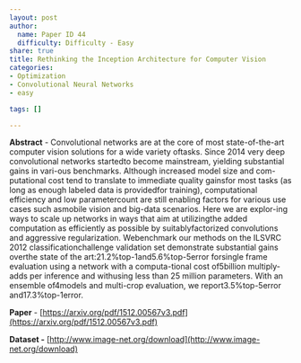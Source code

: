 ```yaml
---
layout: post
author:
  name: Paper ID 44
  difficulty: Difficulty - Easy
share: true
title: Rethinking the Inception Architecture for Computer Vision
categories:
- Optimization
- Convolutional Neural Networks
- easy

tags: []

---
```

**Abstract** - Convolutional networks are at the core of most state-of-the-art computer vision solutions for a wide variety oftasks. Since 2014 very deep convolutional networks startedto become mainstream, yielding substantial gains in vari-ous benchmarks. Although increased model size and com-putational cost tend to translate to immediate quality gainsfor most tasks (as long as enough labeled data is providedfor training), computational efficiency and low parametercount are still enabling factors for various use cases such asmobile vision and big-data scenarios. Here we are explor-ing ways to scale up networks in ways that aim at utilizingthe added computation as efficiently as possible by suitablyfactorized convolutions and aggressive regularization. Webenchmark our methods on the ILSVRC 2012 classificationchallenge validation set demonstrate substantial gains overthe state of the art:21.2%top-1and5.6%top-5error forsingle frame evaluation using a network with a computa-tional cost of5billion multiply-adds per inference and withusing less than 25 million parameters. With an ensemble of4models and multi-crop evaluation, we report3.5%top-5error and17.3%top-1error.

**Paper** - [https://arxiv.org/pdf/1512.00567v3.pdf](https://arxiv.org/pdf/1512.00567v3.pdf)

**Dataset -** [http://www.image-net.org/download](http://www.image-net.org/download)
    